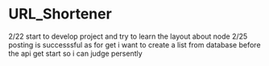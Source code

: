 # URL_Shortener

2/22 start to develop project and try to learn the layout about node
2/25 posting is successsful as for get i want to create a list from database before the api  get start so i can judge persently 
